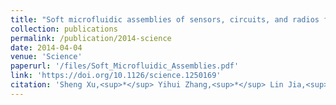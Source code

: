```yaml
---
title: "Soft microfluidic assemblies of sensors, circuits, and radios for the skin"
collection: publications
permalink: /publication/2014-science
date: 2014-04-04
venue: 'Science'
paperurl: '/files/Soft_Microfluidic_Assemblies.pdf'
link: 'https://doi.org/10.1126/science.1250169'
citation: 'Sheng Xu,<sup>*</sup> Yihui Zhang,<sup>*</sup> Lin Jia,<sup>*</sup> Kyle E. Mathewson,<sup>*</sup> Kyung-In Jang, Jeonghyun Kim, Haoran Fu, Xian Huang, Pranav Chava, Renhan Wang, Sanat Bhole, Lizhe Wang, Yoon Joo Na, Yue Guan, <b>Matthew Flavin</b>, Zheshen Han, Yonggang Huang, John A. Rogers. &quot;Soft microfluidic assemblies of sensors, circuits, and radios for the skin,&quot; in <i>Science</i>, vol. 344, no. 6179, pp. 70-74, Apr. 2014.'
---
```

